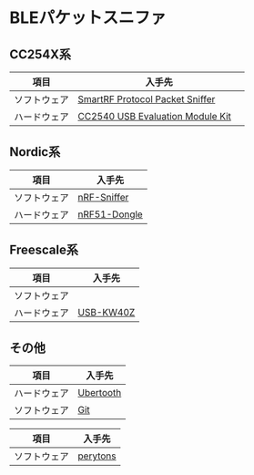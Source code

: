 # BLEパケットスニファ

## CC254X系

| 項目 | 入手先 |
| -- | -- |
| ソフトウェア |[SmartRF Protocol Packet Sniffer](http://www.ti.com/tool/packet-sniffer) |
| ハードウェア |[CC2540 USB Evaluation Module Kit](http://www.ti.com/tool/cc2540emk-usb)　|


## Nordic系

| 項目 | 入手先 |
| -- | -- |
|ソフトウェア|[nRF-Sniffer](https://www.nordicsemi.com/eng/nordic/download_resource/31920/14/36976838)|
|ハードウェア|[nRF51-Dongle](https://www.nordicsemi.com/eng/Products/nRF51-Dongle)|

## Freescale系

| 項目 | 入手先 |
| -- | -- |
|ソフトウェア||
|ハードウェア|[USB-KW40Z](http://www.freescale.com/ja/products/arm-processors/kinetis-cortex-m/w-series:KINETIS_W_SERIES/bluetooth-low-energy-ieee-802.15.4-packet-sniffer-usb-dongle-for-kinetis-kw40z-30z-20z-mcus:USB-KW40Z)|

## その他

| 項目 | 入手先 |
| -- | -- |
|ハードウェア|[Ubertooth](http://ubertooth.sourceforge.net/)|
|ソフトウェア|[Git](https://github.com/greatscottgadgets/ubertooth)|

| 項目 | 入手先 |
| -- | -- |
|ソフトウェア|[perytons](http://www.perytons.com/bluetooth/products#TextTop)|
